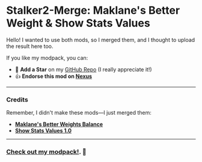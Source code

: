 # Stalker2-Merge: Maklane's Better Weight & Show Stats Values

Hello! I wanted to use both mods, so I merged them, and I thought to upload the result here too.

If you like my modpack, you can:
- 🌟 **Add a Star** on my [GitHub Repo](#) (I really appreciate it!)
- 👍 **Endorse this mod on [Nexus](https://www.nexusmods.com/stalker2heartofchornobyl/mods/579)**

---

### Credits
Remember, I didn't make these mods—I just merged them:
- **[Maklane's Better Weights Balance](https://www.nexusmods.com/stalker2heartofchornobyl/mods/139)**
- **[Show Stats Values 1.0](https://www.nexusmods.com/stalker2heartofchornobyl/mods/545)**

---

### [Check out my modpack!](https://www.nexusmods.com/stalker2heartofchornobyl/mods/579). 🙌
